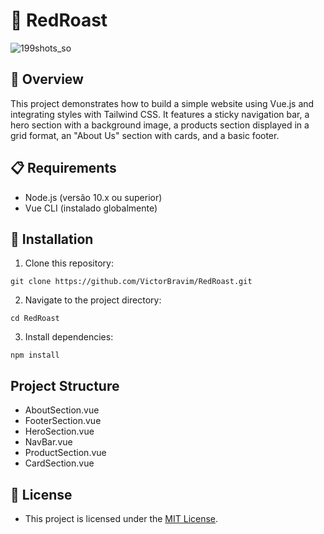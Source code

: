 # 🥩 RedRoast

![199shots_so](https://github.com/VictorBravim/RedRoast/assets/122113588/bda6f923-c330-40ce-bc67-09634a667382)

## 🚀 Overview

This project demonstrates how to build a simple website using Vue.js and integrating styles with Tailwind CSS. It features a sticky navigation bar, a hero section with a background image, a products section displayed in a grid format, an "About Us" section with cards, and a basic footer.

## 📋 Requirements


- Node.js (versão 10.x ou superior)
- Vue CLI (instalado globalmente)

## 🔧 Installation

1. Clone this repository:
   
```
git clone https://github.com/VictorBravim/RedRoast.git
```

2. Navigate to the project directory:

```
cd RedRoast
```

3. Install dependencies:

```
npm install
```

## Project Structure

- AboutSection.vue
- FooterSection.vue
- HeroSection.vue
- NavBar.vue
- ProductSection.vue
- CardSection.vue

## 📄 License

- This project is licensed under the [MIT License](LICENSE).
